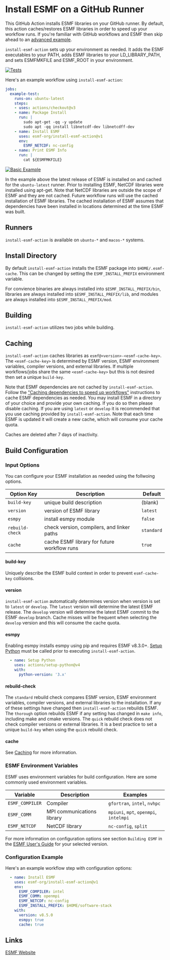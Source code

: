 # Install ESMF on a GitHub Runner

This GitHub Action installs ESMF libraries on your GitHub runner. By default,
this action caches/restores ESMF libraries in order to speed up your workflow
runs. If you're familiar with GitHub workflows and ESMF then skip ahead to an
[advanced example](advanced-example.md).

`install-esmf-action` sets up your environment as needed. It adds the ESMF
executables to your PATH, adds ESMF libraries to your LD_LIBRARY_PATH, and
sets ESMFMKFILE and ESMF_ROOT in your environment.

[![Tests](https://github.com/esmf-org/install-esmf-action/actions/workflows/acceptance-test.yml/badge.svg)](https://github.com/esmf-org/install-esmf-action/actions/workflows/acceptance-test.yml)

Here's an example workflow using `install-esmf-action`:

```yaml
jobs:
  example-test:
    runs-on: ubuntu-latest
    steps:
    - uses: actions/checkout@v3
    - name: Package Install
      run: |
        sudo apt-get -qq -y update
        sudo apt -qq install libnetcdf-dev libnetcdff-dev
    - name: Install ESMF
      uses: esmf-org/install-esmf-action@v1
      env:
        ESMF_NETCDF: nc-config
    - name: Print ESMF Info
      run: |
        cat ${ESMFMKFILE}
```
[![Basic Example](https://github.com/esmf-org/install-esmf-action/actions/workflows/example-test.yml/badge.svg)](https://github.com/esmf-org/install-esmf-action/actions/workflows/example-test.yml)

In the example above the latest release of ESMF is installed on and cached for
the `ubuntu-latest` runner. Prior to installing ESMF, NetCDF libraries were
installed using apt-get. Note that NetCDF libraries are outside the scope of
ESMF and they are not cached. Future workflow runs will use the cached
installation of ESMF libraries. The cached installation of ESMF assumes that
dependencies have been installed in locations determined at the time ESMF
was built.

## Runners

`install-esmf-action` is available on `ubuntu-*` and `macos-*` systems.

## Install Directory

By default `install-esmf-action` installs the ESMF package into
`$HOME/.esmf-cache`. This can be changed by setting the
`ESMF_INSTALL_PREFIX` environment variable.

For convience binaries are always installed into `$ESMF_INSTALL_PREFIX/bin`,
libraries are always installed into `$ESMF_INSTALL_PREFIX/lib`, and modules
are always installed into `$ESMF_INSTALL_PREFIX/mod`.

## Building

`install-esmf-action` utilizes two jobs while building.

## Caching

`install-esmf-action` caches libraries as `esmf@<version>-<esmf-cache-key>`.
The `<esmf-cache-key>` is determined by ESMF version, ESMF environment
variables, compiler versions, and external libraries. If multiple
workflows/jobs share the same `<esmf-cache-key>` but this is not desired then
set a unique `build-key`.

Note that ESMF dependencies are not cached by `install-esmf-action`. Follow the
["Caching dependencies to speed up workflows"](https://docs.github.com/en/actions/using-workflows/caching-dependencies-to-speed-up-workflows)
instructions to cache ESMF dependencies as needed. You may install ESMF
in a directory of your choice and provide your own caching. If you do
so then please disable caching. If you are using `latest` or `develop`
it is recommended that you use caching provided by `install-esmf-action`.
Note that each time ESMF is updated it will create a new cache, which
will consume your cache quota.

Caches are deleted after 7 days of inactivity.

## Build Configuration

### Input Options
You can configure your ESMF installation as needed using the follwoing
options.

| Option Key      | Description                                 | Default      |
| --------------- | ------------------------------------------- | ------------ |
| `build-key`     | unique build description                    | (blank)      |
| `version`       | version of ESMF library                     | `latest`     |
| `esmpy`         | install esmpy module                        | `false`      |
| `rebuild-check` | check version, compilers, and linker paths  | `standard`   |
| `cache`         | cache ESMF library for future workflow runs | `true`       |

#### build-key
Uniquely describe the ESMF build context in order to prevent `esmf-cache-key`
collisions.

#### version
`install-esmf-action` automatically determines version when version is set to
`latest` or `develop`. The `latest` version will determine the latest ESMF
release. The `develop` version will determine the latest ESMF commit to the
ESMF `develop` branch. Cache misses will be frequent when selecting the
`develop` version and this will consume the cache quota.

#### esmpy
Enabling esmpy installs esmpy using pip and requires ESMF v8.3.0+.
[Setup Python](https://github.com/marketplace/actions/setup-python)
must be called prior to executing `install-esmf-action`.

```yaml
  - name: Setup Python
    uses: actions/setup-python@v4
    with:
      python-version: '3.x'
```

#### rebuild-check
The `standard` rebuild check compares ESMF version, ESMF environment variables,
compiler versions, and external libraries to the installation. If any of these
settings have changed then `install-esmf-action` rebuilds ESMF. The `thorough`
option rebuilds ESMF if any setting has changed in `make info`, including make
and cmake versions. The `quick` rebuild check does not check compiler versions
or external libraries. It is a best practice to set a unique `build-key` when
using the `quick` rebuild check.

#### cache
See [Caching](#caching) for more information.

### ESMF Environment Variables
ESMF uses environment variables for build configuration. Here are some commonly
used environment variables.

| Variable        | Description                | Examples                               |
| --------------- | -------------------------- | -------------------------------------- |
| `ESMF_COMPILER` | Compiler                   | `gfortran`, `intel`, `nvhpc`           |
| `ESMF_COMM`     | MPI communications library | `mpiuni`, `mpt`, `openmpi`, `intelmpi` |
| `ESMF_NETCDF`   | NetCDF library             | `nc-config`, `split`                   |

For more information on configuration options see section `Building ESMF` in the
[ESMF User's Guide](https://earthsystemmodeling.org/doc) for your selected
version.

### Configuration Example
Here's an example workflow step with configuration options:

```yaml
  - name: Install ESMF
    uses: esmf-org/install-esmf-action@v1
    env:
      ESMF_COMPILER: intel
      ESMF_COMM: openmpi
      ESMF_NETCDF: nc-config
      ESMF_INSTALL_PREFIX: $HOME/software-stack
    with:
      version: v8.5.0
      esmpy: true
      cache: true
```

## Links

[ESMF Website](https://earthsystemmodeling.org)
